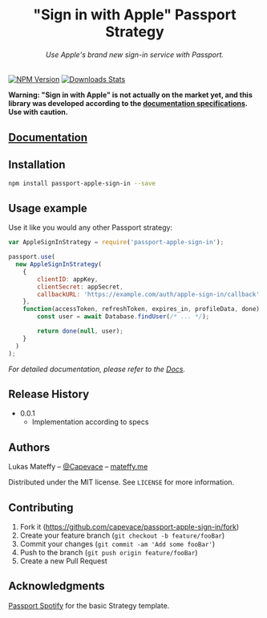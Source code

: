 <h1 align="center">"Sign in with Apple" Passport Strategy</h1>
<h6 align="center">Use Apple's brand new sign-in service with Passport.</h6>

[![NPM Version][npm-image]][npm-url]
[![Downloads Stats][npm-downloads]][npm-url]

**Warning: "Sign in with Apple" is not actually on the market yet, and this library was developed according to
the [documentation specifications][apple-docs]. Use with caution.**

## [Documentation](docs)

## Installation

```sh
npm install passport-apple-sign-in --save
```

## Usage example

Use it like you would any other Passport strategy:

```js
var AppleSignInStrategy = require('passport-apple-sign-in');

passport.use(
  new AppleSignInStrategy(
    {
    	clientID: appKey,
    	clientSecret: appSecret,
    	callbackURL: 'https://example.com/auth/apple-sign-in/callback'
    },
    function(accessToken, refreshToken, expires_in, profileData, done) {
    	const user = await Database.findUser(/* ... */);

    	return done(null, user);
    }
  )
);
```

_For detailed documentation, please refer to the [Docs][docs]._

## Release History

-   0.0.1
    -   Implementation according to specs

## Authors

Lukas Mateffy – [@Capevace](https://twitter.com/capevace) – [mateffy.me](https://mateffy.me)

Distributed under the MIT license. See `LICENSE` for more information.

## Contributing

1. Fork it (<https://github.com/capevace/passport-apple-sign-in/fork>)
2. Create your feature branch (`git checkout -b feature/fooBar`)
3. Commit your changes (`git commit -am 'Add some fooBar'`)
4. Push to the branch (`git push origin feature/fooBar`)
5. Create a new Pull Request

## Acknowledgments

[Passport Spotify](https://github.com/JMPerez/passport-spotify) for the basic Strategy template.

<!-- Markdown link & img dfn's -->

[npm-image]: https://img.shields.io/npm/v/passport-apple-sign-in.svg?style=flat-square
[npm-url]: https://npmjs.org/package/passport-apple-sign-in
[npm-downloads]: https://img.shields.io/npm/dm/passport-apple-sign-in.svg?style=flat-square
[docs]: https://capevace.github.io/passport-apple-sign-in
[apple-docs]: https://developer.apple.com/documentation/signinwithapplerestapi
